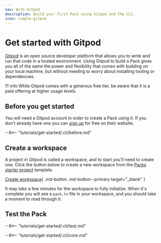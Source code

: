 ```yaml
---
nav: With Gitpod
description: Build your first Pack using Gitpod and the CLI.
icon: simple-gitpod
---
```


# Get started with Gitpod

[Gitpod][gitpod_home] is an open source developer platform that allows you to write and run that code in a hosted environment. Using Gitpod to build a Pack gives you all of the same the power and flexibility that comes with building on your local machine, but without needing to worry about installing tooling or dependencies.

!!! info
    While Gitpod comes with a generous free tier, be aware that it is a paid offering at higher usage levels.


## Before you get started

You will need a Gitpod account in order to create a Pack using it. If you don't already have one you can [sign up][gitpod_signup] for free on their website.

--8<-- "tutorials/get-started/.cli/before.md"


## Create a workspace

A project in Gitpod is called a workspace, and to start you'll need to create one. Click the button below to create a new workspace from the [Packs starter project][github_packs_starter] template.

[Create workspace][gitpod_from_github]{ .md-button .md-button--primary target="_blank" }

It may take a few minutes for the workspace to fully initialize. When it's complete you will see a `pack.ts` file in your workspace, and you should take a moment to read through it.


## Test the Pack

--8<-- "tutorials/get-started/.cli/test.md"


--8<-- "tutorials/get-started/.cli/core.md"


[gitpod_home]: https://www.gitpod.io/
[gitpod_signup]: https://gitpod.io/workspaces/
[gitpod_from_github]: https://gitpod.io/#https://github.com/coda/packs-starter
[github_packs_starter]: https://github.com/coda/packs-starter
[rebuild]: ../../images/cli_rebuild.webp
